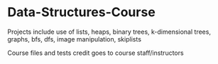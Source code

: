 # Data-Structures-Course

Projects include use of lists, heaps, binary trees, k-dimensional trees, graphs, bfs, dfs, image manipulation, skiplists  
  
Course files and tests credit goes to course staff/instructors  
